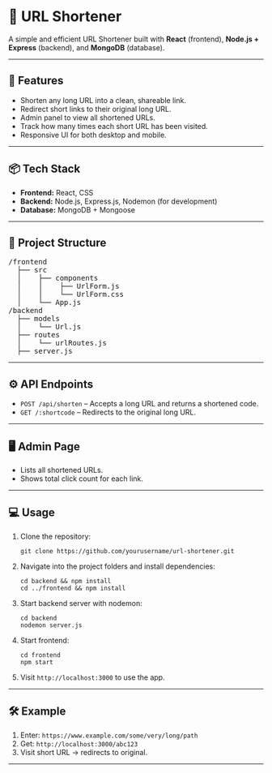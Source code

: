 <h1>🔗 URL Shortener</h1>

<p>A simple and efficient URL Shortener built with <strong>React</strong> (frontend), <strong>Node.js + Express</strong> (backend), and <strong>MongoDB</strong> (database).</p>

<hr />

<h2>🚀 Features</h2>
<ul>
  <li>Shorten any long URL into a clean, shareable link.</li>
  <li>Redirect short links to their original long URL.</li>
  <li>Admin panel to view all shortened URLs.</li>
  <li>Track how many times each short URL has been visited.</li>
  <li>Responsive UI for both desktop and mobile.</li>
</ul>

<hr />

<h2>📦 Tech Stack</h2>
<ul>
  <li><strong>Frontend:</strong> React, CSS</li>
  <li><strong>Backend:</strong> Node.js, Express.js, Nodemon (for development)</li>
  <li><strong>Database:</strong> MongoDB + Mongoose</li>
</ul>

<hr />

<h2>📂 Project Structure</h2>
<pre>
/frontend
  ├── src
  │    ├── components
  │    │    ├── UrlForm.js
  │    │    └── UrlForm.css
  │    └── App.js
/backend
  ├── models
  │    └── Url.js
  ├── routes
  │    └── urlRoutes.js
  ├── server.js
</pre>

<hr />

<h2>⚙️ API Endpoints</h2>
<ul>
  <li><code>POST /api/shorten</code> – Accepts a long URL and returns a shortened code.</li>
  <li><code>GET /:shortcode</code> – Redirects to the original long URL.</li>
</ul>

<hr />

<h2>🖥️ Admin Page</h2>
<ul>
  <li>Lists all shortened URLs.</li>
  <li>Shows total click count for each link.</li>
</ul>

<hr />

<h2>💻 Usage</h2>
<ol>
  <li>Clone the repository:
    <pre><code>git clone https://github.com/yourusername/url-shortener.git</code></pre>
  </li>
  <li>Navigate into the project folders and install dependencies:
    <pre><code>cd backend && npm install
cd ../frontend && npm install</code></pre>
  </li>
  <li>Start backend server with nodemon:
    <pre><code>cd backend
nodemon server.js</code></pre>
  </li>
  <li>Start frontend:
    <pre><code>cd frontend
npm start</code></pre>
  </li>
  <li>Visit <code>http://localhost:3000</code> to use the app.</li>
</ol>

<hr />

<h2>🛠 Example</h2>
<ol>
  <li>Enter: <code>https://www.example.com/some/very/long/path</code></li>
  <li>Get: <code>http://localhost:3000/abc123</code></li>
  <li>Visit short URL → redirects to original.</li>
</ol>

<hr />



